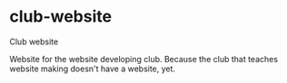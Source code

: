 club-website
============

Club website

Website for the website developing club. Because the club that teaches website making doesn't have a website, yet.
